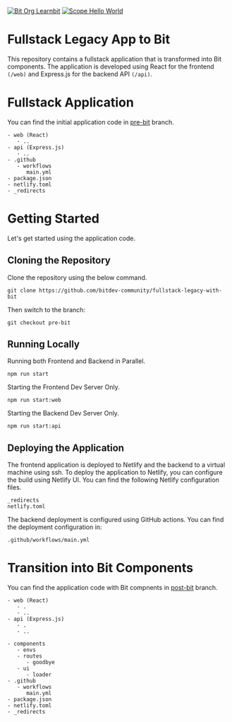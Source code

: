 [![Bit Org Learnbit](https://img.shields.io/badge/Bit-@learnbit-2C00C3)](https://bit.cloud/learnbit)
[![Scope Hello World](https://img.shields.io/badge/Scope-Bit--Pioneers_(2)-820596)](bit-pioneers)
    
# Fullstack Legacy App to Bit
This repository contains a fullstack application that is transformed into Bit components. The application is developed using React for the frontend `(/web)` and Express.js for the backend API `(/api)`. 

# Fullstack Application
You can find the initial application code in [pre-bit](https://github.com/bitdev-community/fullstack-legacy-with-bit/tree/pre-bit) branch.

```
- web (React)
   - ..
- api (Express.js)
   - ..
- .github
   - workflows
      main.yml
- package.json
- netlify.toml
- _redirects
```

# Getting Started
Let's get started using the application code.

## Cloning the Repository

Clone the repository using the below command.

```
git clone https://github.com/bitdev-community/fullstack-legacy-with-bit
```

Then switch to the branch:

```
git checkout pre-bit
```

## Running Locally

Running both Frontend and Backend in Parallel.

```
npm run start
```

Starting the Frontend Dev Server Only.

```
npm run start:web
```

Starting the Backend Dev Server Only.

```
npm run start:api
```

## Deploying the Application
The frontend application is deployed to Netlify and the backend to a virtual machine using ssh. To deploy the application to Netlify, you can configure the build using Netlify UI. You can find the following Netlify configuration files.

```
_redirects
netlify.toml
```

The backend deployment is configured using GitHub actions. You can find the deployment configuration in:

```
.github/workflows/main.yml
```

# Transition into Bit Components
You can find the application code with Bit compnents in [post-bit](https://github.com/bitdev-community/fullstack-legacy-with-bit/tree/post-bit) branch.

```
- web (React)
   - .
   - ..
- api (Express.js)
   - .
   - ..
   
- components
   - envs
   - routes
      - goodbye
   - ui
      - loader
- .github
   - workflows
      main.yml
- package.json
- netlify.toml
- _redirects
```
